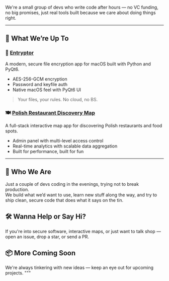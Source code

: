 We're a small group of devs who write code after hours — no VC funding, no big promises, just real tools built because we care about doing things right.

---

## 🧱 What We’re Up To

### 🔐 [Entryptor](https://syntra-solutions.pl/project/entryptor)

A modern, secure file encryption app for macOS built with Python and PyQt6.

- AES-256-GCM encryption
- Password and keyfile auth
- Native macOS feel with PyQt6 UI

> Your files, your rules. No cloud, no BS.



### 🍽 [Polish Restaurant Discovery Map](https://syntra-solutions.pl/project/restaurant-map)

A full-stack interactive map app for discovering Polish restaurants and food spots.

- Admin panel with multi-level access control
- Real-time analytics with scalable data aggregation
- Built for performance, built for fun


---

## 🤙 Who We Are

Just a couple of devs coding in the evenings, trying not to break production.  
We build what we’d want to use, learn new stuff along the way, and try to ship clean, secure code that does what it says on the tin.


## 🛠 Wanna Help or Say Hi?

If you're into secure software, interactive maps, or just want to talk shop — open an issue, drop a star, or send a PR.


## 📦 More Coming Soon

We're always tinkering with new ideas — keep an eye out for upcoming projects.
"""
